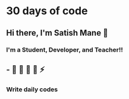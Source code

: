# 30 days of code
## Hi there, I'm Satish Mane 👋

### I'm a Student, Developer, and Teacher!!

## - 🔭 🌱  👯 🥅 ⚡
### Write daily codes
